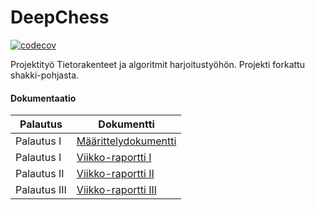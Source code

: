 # DeepChess

[![codecov](https://codecov.io/gh/jarsba/DeepChess/branch/master/graph/badge.svg?token=YT430ZDL1Z)](https://codecov.io/gh/jarsba/DeepChess)

Projektityö Tietorakenteet ja algoritmit harjoitustyöhön. Projekti forkattu shakki-pohjasta.

#### Dokumentaatio

| Palautus | Dokumentti |
| --- | ---- |
| Palautus I | [Määrittelydokumentti](https://github.com/jarsba/DeepChess/blob/master/documentation/m%C3%A4%C3%A4rittelydokumentti.md) |
| Palautus I | [Viikko-raportti I](https://github.com/jarsba/DeepChess/blob/master/documentation/viikkoraportti_1.md) |
| Palautus II | [Viikko-raportti II](https://github.com/jarsba/DeepChess/blob/master/documentation/viikkoraportti_2.md) |
| Palautus III | [Viikko-raportti III](https://github.com/jarsba/DeepChess/blob/master/documentation/viikkoraportti_3.md) |
